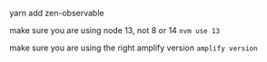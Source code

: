 yarn add zen-observable

make sure you are using node 13, not 8 or 14
`nvm use 13`

make sure you are using the right amplify version
`amplify version`
